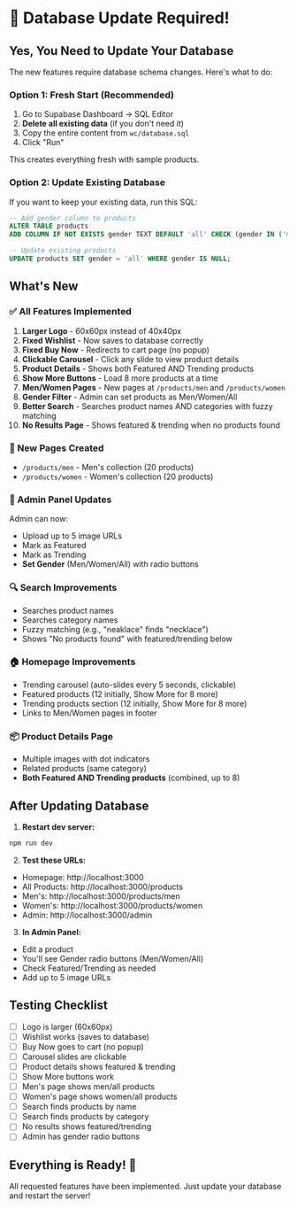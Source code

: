 # 🔄 Database Update Required!

## Yes, You Need to Update Your Database

The new features require database schema changes. Here's what to do:

### Option 1: Fresh Start (Recommended)

1. Go to Supabase Dashboard → SQL Editor
2. **Delete all existing data** (if you don't need it)
3. Copy the entire content from `wc/database.sql`
4. Click "Run"

This creates everything fresh with sample products.

### Option 2: Update Existing Database

If you want to keep your existing data, run this SQL:

```sql
-- Add gender column to products
ALTER TABLE products 
ADD COLUMN IF NOT EXISTS gender TEXT DEFAULT 'all' CHECK (gender IN ('men', 'women', 'all'));

-- Update existing products
UPDATE products SET gender = 'all' WHERE gender IS NULL;
```

## What's New

### ✅ All Features Implemented

1. **Larger Logo** - 60x60px instead of 40x40px
2. **Fixed Wishlist** - Now saves to database correctly
3. **Fixed Buy Now** - Redirects to cart page (no popup)
4. **Clickable Carousel** - Click any slide to view product details
5. **Product Details** - Shows both Featured AND Trending products
6. **Show More Buttons** - Load 8 more products at a time
7. **Men/Women Pages** - New pages at `/products/men` and `/products/women`
8. **Gender Filter** - Admin can set products as Men/Women/All
9. **Better Search** - Searches product names AND categories with fuzzy matching
10. **No Results Page** - Shows featured & trending when no products found

### 📁 New Pages Created

- `/products/men` - Men's collection (20 products)
- `/products/women` - Women's collection (20 products)

### 🔧 Admin Panel Updates

Admin can now:
- Upload up to 5 image URLs
- Mark as Featured
- Mark as Trending
- **Set Gender** (Men/Women/All) with radio buttons

### 🔍 Search Improvements

- Searches product names
- Searches category names
- Fuzzy matching (e.g., "neaklace" finds "necklace")
- Shows "No products found" with featured/trending below

### 🏠 Homepage Improvements

- Trending carousel (auto-slides every 5 seconds, clickable)
- Featured products (12 initially, Show More for 8 more)
- Trending products section (12 initially, Show More for 8 more)
- Links to Men/Women pages in footer

### 📦 Product Details Page

- Multiple images with dot indicators
- Related products (same category)
- **Both Featured AND Trending products** (combined, up to 8)

## After Updating Database

1. **Restart dev server:**
```bash
npm run dev
```

2. **Test these URLs:**
- Homepage: http://localhost:3000
- All Products: http://localhost:3000/products
- Men's: http://localhost:3000/products/men
- Women's: http://localhost:3000/products/women
- Admin: http://localhost:3000/admin

3. **In Admin Panel:**
- Edit a product
- You'll see Gender radio buttons (Men/Women/All)
- Check Featured/Trending as needed
- Add up to 5 image URLs

## Testing Checklist

- [ ] Logo is larger (60x60px)
- [ ] Wishlist works (saves to database)
- [ ] Buy Now goes to cart (no popup)
- [ ] Carousel slides are clickable
- [ ] Product details shows featured & trending
- [ ] Show More buttons work
- [ ] Men's page shows men/all products
- [ ] Women's page shows women/all products
- [ ] Search finds products by name
- [ ] Search finds products by category
- [ ] No results shows featured/trending
- [ ] Admin has gender radio buttons

## Everything is Ready! 🎉

All requested features have been implemented. Just update your database and restart the server!
